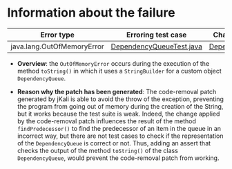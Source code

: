 # Information about the failure

| Error type   | Erroring test case | Changed file by jKali |
|--------------|-------------------|----------------------------|
| java.lang.OutOfMemoryError | [DependencyQueueTest.java](https://github.com/repairnator/repairnator-experiments-one-erroring-test-case/blob/795089c7761bad09fee37d039052a13e6abf65e3/src/test/java/org/imdea/vcd/queue/DependencyQueueTest.java#L26)| [DependencyQueue.java](https://github.com/repairnator/repairnator-experiments-one-erroring-test-case/blob/795089c7761bad09fee37d039052a13e6abf65e3/src/main/java/org/imdea/vcd/queue/DependencyQueue.java#L91)|

- **Overview**: the `OutOfMemoryError` occurs during the execution of the method `toString()` in which it uses a `StringBuilder` for a custom object `DependencyQueue`.

- **Reason why the patch has been generated**: The code-removal patch generated by jKali is able to avoid the throw of the exception, preventing the program from going out of memory during the creation of the String, but it works because the test suite is weak. Indeed, the change applied by the code-removal patch influences the result of the method `findPredecessor()` to find the predecessor of an item in the queue in an incorrect way, but there are not test cases to check if the representation of the `DependencyQueue` is correct or not. Thus, adding an assert that checks the output of the method `toString()` of the class `DependencyQueue`, would prevent the code-removal patch from working.
